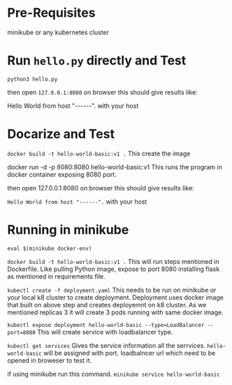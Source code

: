 # Pre-Requisites

minikube or any kubernetes cluster

# Run `hello.py` directly and Test
```python3 hello.py```

then open `127.0.0.1:8080` on browser this should give results like:

Hello World from host "------". with your host 

# Docarize and Test

```docker build -t hello-world-basic:v1 .```
This create the image

docker run -d -p 8080:8080 hello-world-basic:v1
 This runs the program in docker container exposing 8080 port.

then open 127.0.0.1:8080 on browser this should give results like:

`Hello World from host "------".` with your host 

# Running in minikube

```eval $(minikube docker-env)```


```docker build -t hello-world-basic:v1 .```
 This will run steps mentioned in Dockerfile. Like pulling Python image, expose to port 8080 installing flask as mentioned in requirements file.

```kubectl create -f deployment.yaml```
 This needs to be run on minikube or your local k8 cluster to create deployment. Deployment uses docker image that built on above step and creates deployemnt on k8 cluster. As we mentioned replicas 3 it will create 3 pods running with same docker image.

```kubectl expose deployment hello-world-basic --type=LoadBalancer --port=8080```
This will create service with loadbalancer type.

```kubectl get services```
Gives the service information all the serrvices. `hello-world-basic` will be assigned with port. loadbalncer url which need to be opened in broweser to test it.

if using minikube run this command.
```minikube service hello-world-basic```